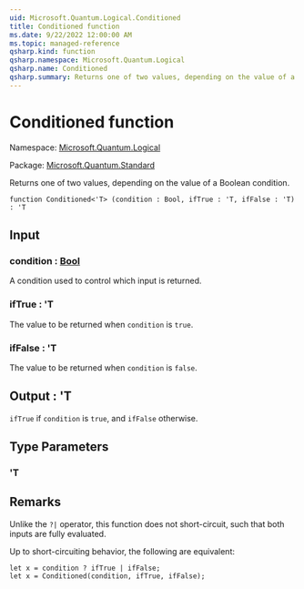 ```yaml
---
uid: Microsoft.Quantum.Logical.Conditioned
title: Conditioned function
ms.date: 9/22/2022 12:00:00 AM
ms.topic: managed-reference
qsharp.kind: function
qsharp.namespace: Microsoft.Quantum.Logical
qsharp.name: Conditioned
qsharp.summary: Returns one of two values, depending on the value of a Boolean condition.
---
```


# Conditioned function

Namespace: [Microsoft.Quantum.Logical](xref:Microsoft.Quantum.Logical)

Package: [Microsoft.Quantum.Standard](https://nuget.org/packages/Microsoft.Quantum.Standard)


Returns one of two values, depending on the value of a Boolean condition.

```qsharp
function Conditioned<'T> (condition : Bool, ifTrue : 'T, ifFalse : 'T) : 'T
```


## Input

### condition : [Bool](xref:microsoft.quantum.qsharp.valueliterals#bool-literals)

A condition used to control which input is returned.


### ifTrue : 'T

The value to be returned when `condition` is `true`.


### ifFalse : 'T

The value to be returned when `condition` is `false`.



## Output : 'T

`ifTrue` if `condition` is `true`, and `ifFalse` otherwise.

## Type Parameters

### 'T



## Remarks

Unlike the `?|` operator, this function does not short-circuit, such thatboth inputs are fully evaluated.Up to short-circuiting behavior, the following are equivalent:```qsharplet x = condition ? ifTrue | ifFalse;let x = Conditioned(condition, ifTrue, ifFalse);```